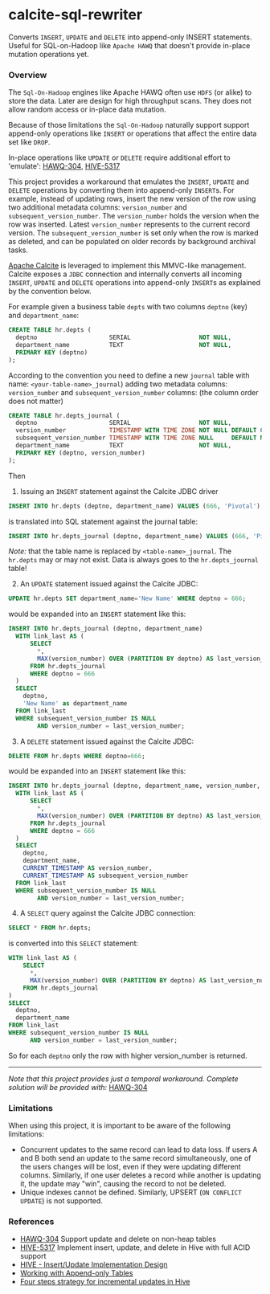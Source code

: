 # calcite-sql-rewriter
Converts `INSERT`, `UPDATE` and `DELETE` into append-only INSERT statements.
Useful for SQL-on-Hadoop like `Apache HAWQ` that doesn't provide in-place mutation operations yet.

### Overview
The `Sql-On-Hadoop` engines like Apache HAWQ often use `HDFS` (or alike) to store the data.
Later are design for high throughput scans. They does not allow random access or in-place data mutation.

Because of those limitations the `Sql-On-Hadoop` naturally support support append-only operations like `INSERT`
or operations that affect the entire data set like `DROP`.

In-place operations like `UPDATE` or `DELETE` require additional effort to 'emulate':
[HAWQ-304](https://issues.apache.org/jira/browse/HAWQ-304), [HIVE-5317](https://issues.apache.org/jira/browse/HIVE-5317)

This project provides a workaround that emulates the `INSERT`, `UPDATE` and `DELETE` operations by converting them into
append-only `INSERT`s. For example, instead of updating rows, insert the new version of the row using two
additional metadata columns: `version_number` and `subsequent_version_number`. The `version_number` holds the
version when the row was inserted. Latest `version_number` represents to the current record version.
The `subsequent_version_number` is set only when the row is marked as deleted, and can be populated on older records by
background archival tasks.

[Apache Calcite](https://calcite.apache.org/) is leveraged to implement this MMVC-like management.
Calcite exposes a `JDBC` connection and internally converts all incoming `INSERT`, `UPDATE` and `DELETE`
operations into append-only `INSERT`s as explained by the convention below.

For example given a business table `depts` with two columns `deptno` (key) and `department_name`:
```sql
CREATE TABLE hr.depts (
  deptno                    SERIAL                   NOT NULL,
  department_name           TEXT                     NOT NULL,
  PRIMARY KEY (deptno)
);
```
According to the convention you need to define a new `journal` table with name: `<your-table-name>_journal`) adding
two metadata columns: `version_number` and `subsequent_version_number` columns: (the column order does not matter)
```sql
CREATE TABLE hr.depts_journal (
  deptno                    SERIAL                   NOT NULL,
  version_number            TIMESTAMP WITH TIME ZONE NOT NULL DEFAULT CURRENT_TIMESTAMP,
  subsequent_version_number TIMESTAMP WITH TIME ZONE NULL     DEFAULT NULL,
  department_name           TEXT                     NOT NULL,
  PRIMARY KEY (deptno, version_number)
);
```
Then
1. Issuing an `INSERT` statement against the Calcite JDBC driver
```sql
INSERT INTO hr.depts (deptno, department_name) VALUES (666, 'Pivotal');
```
is translated into SQL statement against the journal table:
```sql
INSERT INTO hr.depts_journal (deptno, department_name) VALUES (666, 'Pivotal');
```
_Note:_ that the table name is replaced by `<table-name>_journal`. The `hr.depts` may or may not exist. Data is
always goes to the `hr.depts_journal` table!

2. An `UPDATE` statement issued against the Calcite JDBC:
```sql
UPDATE hr.depts SET department_name='New Name' WHERE deptno = 666;
```
would be expanded into an `INSERT` statement like this:
```sql
INSERT INTO hr.depts_journal (deptno, department_name)
  WITH link_last AS (
      SELECT
        *,
        MAX(version_number) OVER (PARTITION BY deptno) AS last_version_number
      FROM hr.depts_journal
      WHERE deptno = 666
  )
  SELECT
    deptno,
    'New Name' as department_name
  FROM link_last
  WHERE subsequent_version_number IS NULL
        AND version_number = last_version_number;
```
3. A `DELETE` statement issued against the Calcite JDBC:
```sql
DELETE FROM hr.depts WHERE deptno=666;
```
would be expanded into an `INSERT` statement like this:
```sql
INSERT INTO hr.depts_journal (deptno, department_name, version_number, subsequent_version_number)
  WITH link_last AS (
      SELECT
        *,
        MAX(version_number) OVER (PARTITION BY deptno) AS last_version_number
      FROM hr.depts_journal
      WHERE deptno = 666
  )
  SELECT
    deptno,
    department_name,
    CURRENT_TIMESTAMP AS version_number,
    CURRENT_TIMESTAMP AS subsequent_version_number
  FROM link_last
  WHERE subsequent_version_number IS NULL
        AND version_number = last_version_number;
```

4. A `SELECT` query against the Calcite JDBC connection:

```sql
SELECT * FROM hr.depts;
```
is converted into this `SELECT` statement:
```sql
WITH link_last AS (
    SELECT
      *,
      MAX(version_number) OVER (PARTITION BY deptno) AS last_version_number
    FROM hr.depts_journal
)
SELECT
  deptno,
  department_name
FROM link_last
WHERE subsequent_version_number IS NULL
      AND version_number = last_version_number;
```
So for each `deptno` only the row with higher version_number is returned.

---

_Note that this project provides just a temporal workaround. Complete solution will be provided with:_ [HAWQ-304](https://issues.apache.org/jira/browse/HAWQ-304)

### Limitations

When using this project, it is important to be aware of the following limitations:

* Concurrent updates to the same record can lead to data loss. If users A and B both send an update to the same record
  simultaneously, one of the users changes will be lost, even if they were updating different columns. Similarly, if one
  user deletes a record while another is updating it, the update may "win", causing the record to not be deleted.
* Unique indexes cannot be defined. Similarly, UPSERT (`ON CONFLICT UPDATE`) is not supported.

### References
* [HAWQ-304](https://issues.apache.org/jira/browse/HAWQ-304) Support update and delete on non-heap tables
* [HIVE-5317](https://issues.apache.org/jira/browse/HIVE-5317) Implement insert, update, and delete in Hive with full ACID support
* [HIVE - Insert/Update Implementation Design](https://issues.apache.org/jira/secure/attachment/12604051/InsertUpdatesinHive.pdf)
* [Working with Append-only Tables](http://it.toolbox.com/blogs/sap-on-db2/working-with-appendonly-tables-part-i-51352)
* [Four steps strategy for incremental updates in Hive](https://hortonworks.com/blog/four-step-strategy-incremental-updates-hive/)
